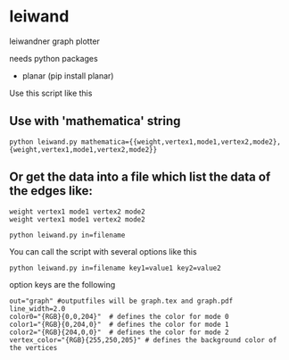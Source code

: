 # leiwand
leiwandner graph plotter

needs python packages
- planar (pip install planar)

Use this script like this

## Use with 'mathematica' string
```
python leiwand.py mathematica={{weight,vertex1,mode1,vertex2,mode2},{weight,vertex1,mode1,vertex2,mode2}}
```

## Or get the data into a file which list the data of the edges like:
```
weight vertex1 mode1 vertex2 mode2
weight vertex1 mode1 vertex2 mode2
```
```
python leiwand.py in=filename
```

You can call the script with several options like this

```
python leiwand.py in=filename key1=value1 key2=value2
```

option keys are the following

```
out="graph" #outputfiles will be graph.tex and graph.pdf  
line_width=2.0  
color0="{RGB}{0,0,204}"  # defines the color for mode 0  
color1="{RGB}{0,204,0}"  # defines the color for mode 1  
color2="{RGB}{204,0,0}"  # defines the color for mode 2  
vertex_color="{RGB}{255,250,205}" # defines the background color of the vertices  
```
